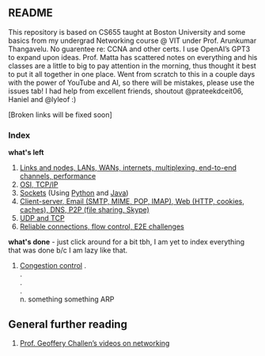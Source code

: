 ## README

This repository is based on CS655 taught at Boston University and some basics from my undergrad Networking course @ VIT under Prof. Arunkumar Thangavelu. No guarentee re: CCNA and other certs. I use OpenAI’s GPT3 to expand upon ideas. Prof. Matta has scattered notes on everything and his classes are a little to big to pay attention in the morning, thus thought it best to put it all together in one place. Went from scratch to this in a couple days with the power of YouTube and AI, so there will be mistakes, please use the issues tab! I had help from excellent friends, shoutout @prateekdceit06, Haniel and @lyleof :)

[Broken links will be fixed soon]

### Index

**what's left** 
1. [Links and nodes, LANs, WANs, internets, multiplexing, end-to-end channels, performance](https://github.com/AbhinavMir/network_grad_notes/blob/main/intro.md)
2. [OSI, TCP/IP](https://github.com/AbhinavMir/network_grad_notes/blob/main/osi_tcp_ip.md)
3. [Sockets](https://github.com/AbhinavMir/network_grad_notes/blob/main/sockets.md) (Using [Python](https://github.com/AbhinavMir/network_grad_notes/blob/main/sockets_py.md) and [Java](https://github.com/AbhinavMir/network_grad_notes/blob/main/socket_java.md))
4. [Client-server, Email (SMTP, MIME, POP, IMAP), Web (HTTP, cookies, caches), DNS, P2P (file sharing, Skype)](https://github.com/AbhinavMir/network_grad_notes/blob/main/applications.md)
5. [UDP and TCP](https://github.com/AbhinavMir/network_grad_notes/blob/main/udp.md)
6. [Reliable connections, flow control, E2E challenges](https://github.com/AbhinavMir/network_grad_notes/blob/main/rel_conn.md)

**what's done** - just click around for a bit tbh, I am yet to index everything that was done b/c I am lazy like that. 
1. [Congestion control](https://github.com/AbhinavMir/network_grad_notes/blob/main/congestion_control.md)
.<br>.<br>.<br>.<br>
n. something something ARP


## General further reading

1. [Prof. Geoffery Challen’s videos on networking](https://www.youtube.com/@internet-class)
